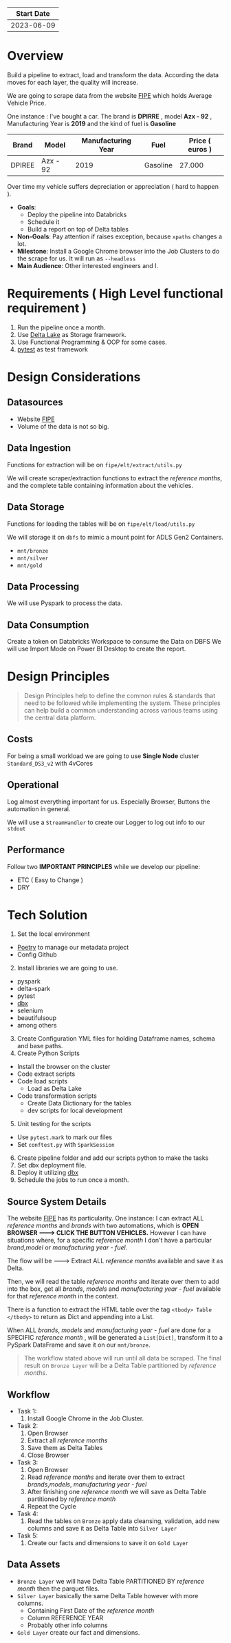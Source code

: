 | Start Date |
| ---------- |
| 2023-06-09 |

# Overview
Build a pipeline to extract, load and transform the data. According the data moves for each layer, the quality will increase.

We are going to scrape data from the website [FIPE](https://veiculos.fipe.org.br/) which holds Average Vehicle Price.

One instance : I've bought a car. The brand is **DPIRRE** , model **Azx - 92** , Manufacturing Year is **2019** and the kind of fuel is **Gasoline**

| Brand  | Model    | Manufacturing Year | Fuel     | Price ( euros ) |
| ------ | -------- | ------------------ | -------- | --------------- |
| DPIREE | Azx - 92 | 2019               | Gasoline | 27.000          |

Over time my vehicle suffers depreciation or appreciation ( hard to happen ).

- **Goals**:
  - Deploy the pipeline into Databricks
  - Schedule it
  - Build a report on top of Delta tables
- **Non-Goals**: Pay attention if raises exception, because `xpaths` changes a lot.
- **Milestone**: Install a Google Chrome browser into the Job Clusters to do the scrape for us. It will run as `--headless`
- **Main Audience**: Other interested engineers and I.

# Requirements ( High Level functional requirement )
1. Run the pipeline once a month.
2. Use [Delta Lake](https://delta.io/) as Storage framework.
3. Use Functional Programming & OOP for some cases.
4. [pytest](https://docs.pytest.org/en/7.3.x/) as test framework

# Design Considerations

## Datasources
- Website [FIPE](https://veiculos.fipe.org.br/)
- Volume of the data is not so big.
## Data Ingestion
Functions for extraction will be on `fipe/elt/extract/utils.py`

We will create scraper/extraction functions to extract the *reference months*, and the complete table containing information about the vehicles.

## Data Storage
Functions for loading the tables will be on `fipe/elt/load/utils.py`

We will storage it on `dbfs` to mimic a mount point for ADLS Gen2 Containers.
- `mnt/bronze`
- `mnt/silver`
- `mnt/gold`

## Data Processing
We will use Pyspark to process the data.

## Data Consumption
Create a token on Databricks Workspace to consume the Data on DBFS
We will use Import Mode on Power BI Desktop to create the report.


# Design Principles
> Design Principles help to define the common rules & standards that need to be followed while implementing the system. These principles can help build a common understanding across various teams using the central data platform.

## Costs
For being a small workload we are going to use **Single Node**  cluster `Standard_DS3_v2` with 4vCores

## Operational
Log almost everything important for us. Especially Browser, Buttons the automation in general.

We will use a `StreamHandler` to create our Logger to log out info to our `stdout`

## Performance
Follow two **IMPORTANT PRINCIPLES** while we develop our pipeline:
- ETC ( Easy to Change )
- DRY

# Tech Solution
1. Set the local environment
 - [Poetry](https://python-poetry.org/) to manage our metadata project
 - Config Github
2. Install libraries we are going to use.
 - pyspark
 - delta-spark
 - pytest
 - [dbx](https://dbx.readthedocs.io/en/latest/)
 - selenium
 - beautifulsoup
 - among others
3. Create Configuration YML files for holding Dataframe names, schema and base paths.
4. Create Python Scripts
 - Install the browser on the cluster
 - Code extract scripts
 - Code load scripts
    - Load as Delta Lake
 - Code transformation scripts
    - Create Data Dictionary for the tables
    - dev scripts for local development
5. Unit testing for the scripts
- Use `pytest.mark` to mark our files
- Set `conftest.py` with `SparkSession`
6. Create pipeline folder and add our scripts python to make the tasks
7. Set dbx deployment file.
8. Deploy it utilizing [dbx](https://dbx.readthedocs.io/en/latest/)
9. Schedule the jobs to run once a month.



## Source System Details
The website [FIPE](https://veiculos.fipe.org.br/) has its particularity.
One instance:
I can extract ALL *reference months* and *brands* with two automations, which is **OPEN BROWSER ---> CLICK THE BUTTON VEHICLES.**
However I can have situations where, for a specific *reference month* I don't have a particular *brand*,*model* or *manufacturing year - fuel*.

The flow will be ---> Extract ALL *reference months* available and save it as Delta.

Then, we will read the table *reference months* and iterate over them to add into the box, get all *brands*, *models* and *manufacturing year - fuel* available for that *reference month* in the context.

There is a function to extract the HTML table over the tag `<tbody> Table </tbody>` to return as Dict and appending into a List.

When ALL *brands*, *models* and *manufacturing year - fuel* are done for a SPECIFIC *reference month* , will be generated a `List[Dict]`, transform it to a PySpark DataFrame and save it on our `mnt/bronze`.

>The workflow stated above will run until all data be scraped.
The final result on `Bronze Layer` will be a Delta Table partitioned by *reference months*.

## Workflow
- Task 1:
  1. Install Google Chrome in the Job Cluster.
- Task 2:
  1. Open Browser
  2. Extract all *reference months*
  3. Save them as Delta Tables
  4. Close Browser
- Task 3:
   1. Open Browser
   2. Read *reference months* and iterate over them to extract *brands*,*models*, *manufacturing year - fuel*
   3. After finishing one *reference month* we will save as Delta Table partitioned by *reference month*
   4. Repeat the Cycle
- Task 4:
  1. Read the tables on `Bronze` apply data cleansing, validation, add new columns and save it as Delta Table into `Silver Layer`
- Task 5:
   1. Create our facts and dimensions to save it on `Gold Layer`

## Data Assets
- `Bronze Layer` we will have Delta Table PARTITIONED BY *reference month* then the parquet files.
- `Silver Layer` basically the same Delta Table however with more columns.
  - Containing First Date of the *reference month*
  - Column REFERENCE YEAR
  - Probably other info columns
- `Gold Layer` create our fact and dimensions.